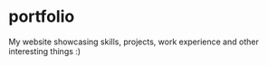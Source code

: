 # portfolio
My website showcasing skills, projects, work experience and other interesting things :)
